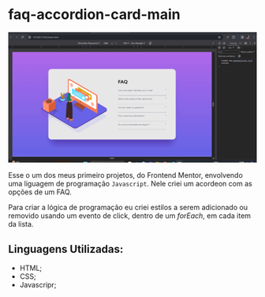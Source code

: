 # faq-accordion-card-main

<img src="./src/images/faq-acordion.gif" alt="faq-acordion">

Esse o um dos meus primeiro projetos, do Frontend Mentor, envolvendo uma liguagem de programação ``` Javascript ```. Nele criei um acordeon com as opções de um FAQ.

Para criar a lógica de programação eu criei estilos a serem adicionado ou removido usando um evento de click, dentro de um <i>forEach</i>, em cada item da lista.

## Linguagens Utilizadas:

- HTML;
- CSS;
- Javascripr;
